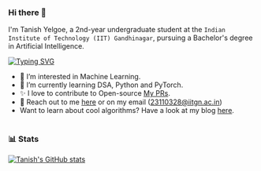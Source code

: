 ### Hi there 👋
I'm Tanish Yelgoe, a 2nd-year undergraduate student at the `Indian Institute of Technology (IIT) Gandhinagar`, pursuing a Bachelor's degree in Artificial Intelligence. 

<!-- A colorful and eye-catching Typing SVG for your GitHub README -->
<a href="https://git.io/typing-svg">
<img src="https://readme-typing-svg.demolab.com?font=Fira+Code&weight=700&size=35&duration=3500&pause=2000&color=006ee6&background=FFFFFF&center=true&vCenter=true&width=500&lines=Hi!+I+am+Tanish+Yelgoe" alt="Typing SVG" />
</a>


- 🧐 I’m interested in Machine Learning.
- 🌱 I’m currently learning DSA, Python and PyTorch.
- ✨ I love to contribute to Open-source [My PRs](https://github.com/pulls?q=is%3Apr+author%3Atanishy7777+archived%3Afalse+is%3Amerged).
- 📧 Reach out to me [here](https://www.linkedin.com/in/tanish-yelgoe-a04a57291/) or on my email (23110328@iitgn.ac.in)
- Want to learn about cool algorithms? Have a look at my blog [here](https://www.tanishyelgoe.tech/blog).


#

### 📊 Stats
[![Tanish's GitHub stats](https://github-readme-stats.vercel.app/api?username=tanishy7777)](https://github.com/tanishy7777/github-readme-stats)

<!--
**tanishy7777/tanishy7777** is a ✨ _special_ ✨ repository because its `README.md` (this file) appears on your GitHub profile.

Here are some ideas to get you started:

- 🔭 I’m currently working on ...
- 🌱 I’m currently learning ...
- 👯 I’m looking to collaborate on ...
- 🤔 I’m looking for help with ...
- 💬 Ask me about ...
- 📫 How to reach me: ...
- 😄 Pronouns: ...
- ⚡ Fun fact: ...
-->
